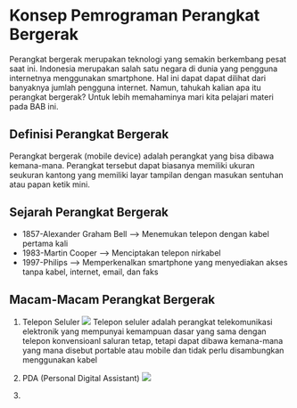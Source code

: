 # Konsep Pemrograman Perangkat Bergerak
Perangkat bergerak merupakan teknologi yang semakin berkembang pesat saat ini. Indonesia merupakan salah satu negara di dunia yang pengguna internetnya menggunakan smartphone. Hal ini dapat dapat dilihat dari banyaknya jumlah pengguna internet. Namun, tahukah kalian apa itu perangkat bergerak? Untuk lebih memahaminya mari kita pelajari materi pada BAB ini.



## Definisi Perangkat Bergerak 
Perangkat bergerak (mobile device)  adalah perangkat yang bisa dibawa kemana-mana. Perangkat tersebut dapat biasanya memiliki ukuran seukuran kantong yang memiliki layar tampilan dengan masukan  sentuhan atau papan ketik mini.

## Sejarah Perangkat Bergerak 
* 1857-Alexander Graham Bell --> Menemukan telepon dengan kabel pertama kali
* 1983-Martin Cooper --> Menciptakan telepon nirkabel 
* 1997-Philips --> Memperkenalkan smartphone yang menyediakan akses tanpa kabel, internet, email, dan faks

## Macam-Macam Perangkat Bergerak 
1. Telepon Seluler
   ![](https://ardina22.github.io/e-module/assets/images/Telepon-Seluler.png)
   Telepon seluler adalah perangkat telekomunikasi elektronik yang mempunyai kemampuan dasar yang sama dengan telepon konvensioanl saluran tetap, tetapi dapat dibawa kemana-mana yang mana disebut portable atau mobile dan tidak perlu disambungkan menggunakan kabel
2. PDA (Personal Digital Assistant)
   ![](https://ardina22.github.io/e-module/assets/images/Test.jpeg)
   
4. 
